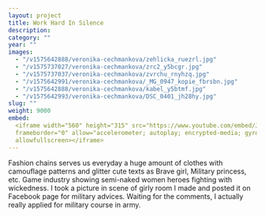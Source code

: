 ```yaml
---
layout: project
title: Work Hard In Silence
description:
category: ""
year: ""
images:
  - "/v1575642888/veronika-cechmankova/zehlicka_ruezrl.jpg"
  - "/v1575737027/veronika-cechmankova/zrc2_y5bcgr.jpg"
  - "/v1575737037/veronika-cechmankova/zvrchu_rnyhzq.jpg"
  - "/v1575642991/veronika-cechmankova/_MG_0947_kopie_fbrsbn.jpg"
  - "/v1575642888/veronika-cechmankova/kabel_y5btmf.jpg"
  - "/v1575642993/veronika-cechmankova/DSC_0401_jh28hy.jpg"
slug: ""
weight: 9000
embed:
  <iframe width="560" height="315" src="https://www.youtube.com/embed/JFNJfcWvaSc"
  frameborder="0" allow="accelerometer; autoplay; encrypted-media; gyroscope; picture-in-picture"
  allowfullscreen></iframe>
---
```


Fashion chains serves us everyday a huge amount of clothes with camouflage
patterns and glitter cute texts as Brave girl, Military princess, etc. Game industry
showing semi-naked women heroes fighting with wickedness. I took a picture in scene
of girly room I made and posted it on Facebook page for military advices. Waiting
for the comments, I actually really applied for military course in army.

